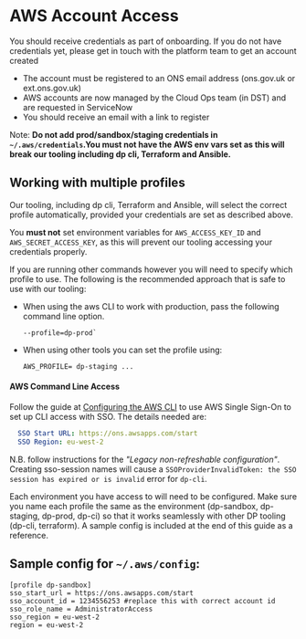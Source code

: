 AWS Account Access
===============
You should receive credentials as part of onboarding. If you do not have credentials yet, please get in touch with the platform team to get an account created

- The account must be registered to an ONS email address (ons.gov.uk or ext.ons.gov.uk)
- AWS accounts are now managed by the Cloud Ops team (in DST) and are requested in ServiceNow
- You should receive an email with a link to register

Note: **Do not add prod/sandbox/staging credentials in `~/.aws/credentials`.You must not have the AWS env vars set as this will break our tooling including dp cli, Terraform and Ansible.**

Working with multiple profiles
------------------------------

Our tooling, including dp cli, Terraform and Ansible, will select the correct profile automatically, provided your credentials are set as described above.

You **must not** set environment variables for `AWS_ACCESS_KEY_ID` and `AWS_SECRET_ACCESS_KEY`, as this will prevent our tooling accessing your credentials properly.

If you are running other commands however you will need to specify which profile to use. The following is the recommended approach that is safe to use with our tooling:

* When using the aws CLI to work with production, pass the following command line option.
   ```
   --profile=dp-prod` 
   ```
* When using other tools you can set the profile using:

   ```
   AWS_PROFILE= dp-staging ...
   ```

#### AWS Command Line Access

Follow the guide at [Configuring the AWS CLI](https://docs.aws.amazon.com/cli/latest/userguide/cli-configure-sso.html) to use AWS Single Sign-On to set up CLI access with SSO. The details needed are:
```yaml
  SSO Start URL: https://ons.awsapps.com/start
  SSO Region: eu-west-2
```

N.B. follow instructions for the _"Legacy non-refreshable configuration"_. Creating sso-session names will cause a `SSOProviderInvalidToken: the SSO session has expired or is invalid` error for `dp-cli`.

Each environment you have access to will need to be configured. Make sure you name each profile the same as the environment (dp-sandbox, dp-staging, dp-prod, dp-ci) so that it works seamlessly with other DP tooling (dp-cli, terraform). A sample config is included at the end of this guide as a reference.

## Sample config for `~/.aws/config`:

```
[profile dp-sandbox]
sso_start_url = https://ons.awsapps.com/start
sso_account_id = 1234556253 #replace this with correct account id
sso_role_name = AdministratorAccess
sso_region = eu-west-2
region = eu-west-2
```